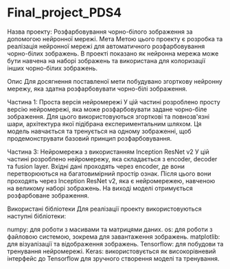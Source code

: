 # Final_project_PDS4

Назва проекту: Розфарбовування чорно-білого зображення за допомогою нейронної мережі.
Мета
Метою цього проекту є розробка та реалізація нейронної мережі для автоматичного розфарбовування чорно-білих зображень. В проекті показано як нейронна мережа може бути навчена на наборі зображень та використана для колоризації інших чорно-білих зображень.

Опис
Для досягнення поставленої мети побудувано згорткову нейронну мережу, яка здатна розфарбовувати чорно-білі зображення.

Частина 1: Проста версія нейромережі
У цій частині розроблено просту версію нейромережі, яка може розфарбовувати задане чорно-біле зображення. Для цього використовуються згорткові та повнозв'язні шари, архітектура якої підібрана експериментальним шляхом. Ця модель навчається та тренується на одному зображенні, щоб продемонструвати базовий принцип розфарбовування.

Частина 3: Нейромережа з використанням Inception ResNet v2
У цій частині розроблено нейромережу, яка складається з encoder, decoder та fusion layer. Вхідні дані проходять через encoder, де вони перетворюються на багатовимірний простір ознак. Після цього вони проходять через Inception ResNet v2, яка є нейромережею, навченою на великому наборі зображень. На виході моделі отримується розфарбоване зображення.

Використані бібліотеки
Для реалізації проекту використовуються наступні бібліотеки:

numpy: для роботи з масивами та матрицями даних.
os: для роботи з файловою системою, зокрема для завантаження зображень.
matplotlib: для візуалізації та відображення зображень.
Tensorflow: для побудови та тренування нейромережі.
Keras: використовується як високорівневий інтерфейс до Tensorflow для зручного створення моделі та тренування.






